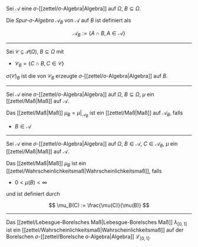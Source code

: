 Sei $\mathcal{A}$ eine $\sigma$-[[zettel/σ-Algebra|Algebra]] auf $\Omega$, $B \subseteq \Omega$.

Die *Spur-$\sigma$-Algebra* $\mathcal{A}_B$ von $\mathcal{A}$ auf $B$ ist definiert als

$$
	\mathcal{A}_B := \{ A \cap B, A \in \mathcal{A} \}
$$

---

Sei $\mathcal{C} \subseteq \mathcal{P}(\Omega)$, $B \subseteq \Omega$ mit
- $\mathcal{C}_B = \{ C \cap B, C \in \mathcal{C} \}$

$\sigma(\mathcal{C})_B$ ist die von $\mathcal{C}_B$ erzeugte $\sigma$-[[zettel/σ-Algebra|Algebra]] auf $B$.

---

Sei $\mathcal{A}$ eine $\sigma$-[[zettel/σ-Algebra|Algebra]] auf $\Omega$, $B \subseteq \Omega$, $\mu$ ein [[zettel/Maß|Maß]] auf $\mathcal{A}$.

Das [[zettel/Maß|Maß]] $\mu_B = \mu|_{\mathcal{A}_B}$ ist ein [[zettel/Maß|Maß]] auf $\mathcal{A}_B$, falls
- $B \in \mathcal{A}$

---

Sei $\mathcal{A}$ eine $\sigma$-[[zettel/σ-Algebra|Algebra]] auf $\Omega$, $B \in \mathcal{A}$, $C \in \mathcal{A}_B$, $\mu$ ein [[zettel/Maß|Maß]] auf $\mathcal{A}$.

Das [[zettel/Maß|Maß]] $\mu_B$ ist ein [[zettel/Wahrscheinlichkeitsmaß|Wahrscheinlichkeitsmaß]], falls
- $0 \lt \mu(B) \lt \infty$

und ist definiert durch

$$
	\mu_B(C) := \frac{\mu(C)}{\mu(B)}
$$

---

Das [[zettel/Lebesgue-Borelsches Maß|Lebesgue-Borelsches Maß]] $\lambda_{[0, 1]}$ ist ein [[zettel/Wahrscheinlichkeitsmaß|Wahrscheinlichkeitsmaß]] auf der Borelschen $\sigma$-[[zettel/Borelsche σ-Algebra|Algebra]] $\mathcal{L}_{[0, 1]}$.